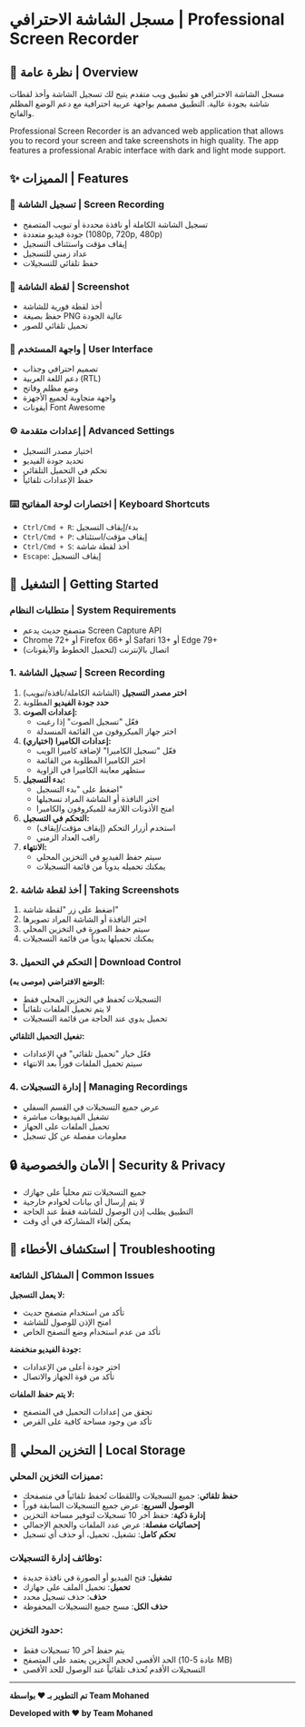 # مسجل الشاشة الاحترافي | Professional Screen Recorder

## 📖 نظرة عامة | Overview

مسجل الشاشة الاحترافي هو تطبيق ويب متقدم يتيح لك تسجيل الشاشة وأخذ لقطات شاشة بجودة عالية. التطبيق مصمم بواجهة عربية احترافية مع دعم الوضع المظلم والفاتح.

Professional Screen Recorder is an advanced web application that allows you to record your screen and take screenshots in high quality. The app features a professional Arabic interface with dark and light mode support.

## ✨ المميزات | Features

### 🎥 تسجيل الشاشة | Screen Recording
- تسجيل الشاشة الكاملة أو نافذة محددة أو تبويب المتصفح
- جودة فيديو متعددة (1080p, 720p, 480p)
- إيقاف مؤقت واستئناف التسجيل
- عداد زمني للتسجيل
- حفظ تلقائي للتسجيلات

### 📸 لقطة الشاشة | Screenshot
- أخذ لقطة فورية للشاشة
- حفظ بصيغة PNG عالية الجودة
- تحميل تلقائي للصور

### 🎨 واجهة المستخدم | User Interface
- تصميم احترافي وجذاب
- دعم اللغة العربية (RTL)
- وضع مظلم وفاتح
- واجهة متجاوبة لجميع الأجهزة
- أيقونات Font Awesome

### ⚙️ إعدادات متقدمة | Advanced Settings
- اختيار مصدر التسجيل
- تحديد جودة الفيديو
- تحكم في التحميل التلقائي
- حفظ الإعدادات تلقائياً

### ⌨️ اختصارات لوحة المفاتيح | Keyboard Shortcuts
- `Ctrl/Cmd + R`: بدء/إيقاف التسجيل
- `Ctrl/Cmd + P`: إيقاف مؤقت/استئناف
- `Ctrl/Cmd + S`: أخذ لقطة شاشة
- `Escape`: إيقاف التسجيل

## 🚀 التشغيل | Getting Started

### متطلبات النظام | System Requirements
- متصفح حديث يدعم Screen Capture API
- Chrome 72+ أو Firefox 66+ أو Safari 13+ أو Edge 79+
- اتصال بالإنترنت (لتحميل الخطوط والأيقونات)


### 1. تسجيل الشاشة | Screen Recording

1. **اختر مصدر التسجيل** (الشاشة الكاملة/نافذة/تبويب)
2. **حدد جودة الفيديو** المطلوبة
3. **إعدادات الصوت:**
   - فعّل "تسجيل الصوت" إذا رغبت
   - اختر جهاز الميكروفون من القائمة المنسدلة
4. **إعدادات الكاميرا (اختياري):**
   - فعّل "تسجيل الكاميرا" لإضافة كاميرا الويب
   - اختر الكاميرا المطلوبة من القائمة
   - ستظهر معاينة الكاميرا في الزاوية
5. **بدء التسجيل:**
   - اضغط على "بدء التسجيل"
   - اختر النافذة أو الشاشة المراد تسجيلها
   - امنح الأذونات اللازمة للميكروفون والكاميرا
6. **التحكم في التسجيل:**
   - استخدم أزرار التحكم (إيقاف مؤقت/إيقاف)
   - راقب العداد الزمني
7. **الانتهاء:**
   - سيتم حفظ الفيديو في التخزين المحلي
   - يمكنك تحميله يدوياً من قائمة التسجيلات

### 2. أخذ لقطة شاشة | Taking Screenshots

1. اضغط على زر "لقطة شاشة"
2. اختر النافذة أو الشاشة المراد تصويرها
3. سيتم حفظ الصورة في التخزين المحلي
4. يمكنك تحميلها يدوياً من قائمة التسجيلات

### 3. التحكم في التحميل | Download Control

**الوضع الافتراضي (موصى به):**
- التسجيلات تُحفظ في التخزين المحلي فقط
- لا يتم تحميل الملفات تلقائياً
- تحميل يدوي عند الحاجة من قائمة التسجيلات

**تفعيل التحميل التلقائي:**
- فعّل خيار "تحميل تلقائي" في الإعدادات
- سيتم تحميل الملفات فوراً بعد الانتهاء

### 4. إدارة التسجيلات | Managing Recordings

- عرض جميع التسجيلات في القسم السفلي
- تشغيل الفيديوهات مباشرة
- تحميل الملفات على الجهاز
- معلومات مفصلة عن كل تسجيل


## 🔒 الأمان والخصوصية | Security & Privacy

- جميع التسجيلات تتم محلياً على جهازك
- لا يتم إرسال أي بيانات لخوادم خارجية
- التطبيق يطلب إذن الوصول للشاشة فقط عند الحاجة
- يمكن إلغاء المشاركة في أي وقت

## 🐛 استكشاف الأخطاء | Troubleshooting

### المشاكل الشائعة | Common Issues

**لا يعمل التسجيل:**
- تأكد من استخدام متصفح حديث
- امنح الإذن للوصول للشاشة
- تأكد من عدم استخدام وضع التصفح الخاص

**جودة الفيديو منخفضة:**
- اختر جودة أعلى من الإعدادات
- تأكد من قوة الجهاز والاتصال

**لا يتم حفظ الملفات:**
- تحقق من إعدادات التحميل في المتصفح
- تأكد من وجود مساحة كافية على القرص


## 💾 التخزين المحلي | Local Storage

### مميزات التخزين المحلي:
- **حفظ تلقائي**: جميع التسجيلات واللقطات تُحفظ تلقائياً في متصفحك
- **الوصول السريع**: عرض جميع التسجيلات السابقة فوراً
- **إدارة ذكية**: حفظ آخر 10 تسجيلات لتوفير مساحة التخزين
- **إحصائيات مفصلة**: عرض عدد الملفات والحجم الإجمالي
- **تحكم كامل**: تشغيل، تحميل، أو حذف أي تسجيل

### وظائف إدارة التسجيلات:
- **تشغيل**: فتح الفيديو أو الصورة في نافذة جديدة
- **تحميل**: تحميل الملف على جهازك
- **حذف**: حذف تسجيل محدد
- **حذف الكل**: مسح جميع التسجيلات المحفوظة

### حدود التخزين:
- يتم حفظ آخر 10 تسجيلات فقط
- الحد الأقصى لحجم التخزين يعتمد على المتصفح (عادة 5-10 MB)
- التسجيلات الأقدم تُحذف تلقائياً عند الوصول للحد الأقصى

---

**تم التطوير بـ ❤️ بواسطة Team Mohaned**

**Developed with ❤️ by Team Mohaned**
